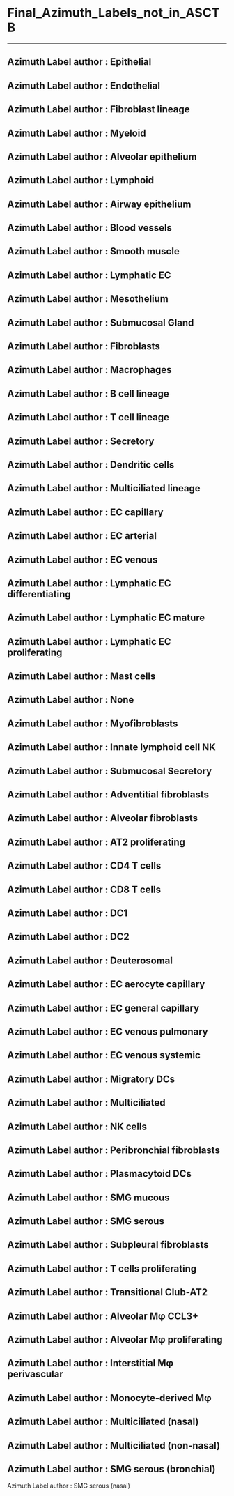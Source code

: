 # Final_Azimuth_Labels_not_in_ASCTB
---
Azimuth Label author : Epithelial
---
Azimuth Label author : Endothelial
---
Azimuth Label author : Fibroblast lineage
---
Azimuth Label author : Myeloid
---
Azimuth Label author : Alveolar epithelium
---
Azimuth Label author : Lymphoid
---
Azimuth Label author : Airway epithelium
---
Azimuth Label author : Blood vessels
---
Azimuth Label author : Smooth muscle
---
Azimuth Label author : Lymphatic EC
---
Azimuth Label author : Mesothelium
---
Azimuth Label author : Submucosal Gland
---
Azimuth Label author : Fibroblasts
---
Azimuth Label author : Macrophages
---
Azimuth Label author : B cell lineage
---
Azimuth Label author : T cell lineage
---
Azimuth Label author : Secretory
---
Azimuth Label author : Dendritic cells
---
Azimuth Label author : Multiciliated lineage
---
Azimuth Label author : EC capillary
---
Azimuth Label author : EC arterial
---
Azimuth Label author : EC venous
---
Azimuth Label author : Lymphatic EC differentiating
---
Azimuth Label author : Lymphatic EC mature
---
Azimuth Label author : Lymphatic EC proliferating
---
Azimuth Label author : Mast cells
---
Azimuth Label author : None
---
Azimuth Label author : Myofibroblasts
---
Azimuth Label author : Innate lymphoid cell NK
---
Azimuth Label author : Submucosal Secretory
---
Azimuth Label author : Adventitial fibroblasts
---
Azimuth Label author : Alveolar fibroblasts
---
Azimuth Label author : AT2 proliferating
---
Azimuth Label author : CD4 T cells
---
Azimuth Label author : CD8 T cells
---
Azimuth Label author : DC1
---
Azimuth Label author : DC2
---
Azimuth Label author : Deuterosomal
---
Azimuth Label author : EC aerocyte capillary
---
Azimuth Label author : EC general capillary
---
Azimuth Label author : EC venous pulmonary
---
Azimuth Label author : EC venous systemic
---
Azimuth Label author : Migratory DCs
---
Azimuth Label author : Multiciliated
---
Azimuth Label author : NK cells
---
Azimuth Label author : Peribronchial fibroblasts
---
Azimuth Label author : Plasmacytoid DCs
---
Azimuth Label author : SMG mucous
---
Azimuth Label author : SMG serous
---
Azimuth Label author : Subpleural fibroblasts
---
Azimuth Label author : T cells proliferating
---
Azimuth Label author : Transitional Club-AT2
---
Azimuth Label author : Alveolar Mφ CCL3+
---
Azimuth Label author : Alveolar Mφ proliferating
---
Azimuth Label author : Interstitial Mφ perivascular
---
Azimuth Label author : Monocyte-derived Mφ
---
Azimuth Label author : Multiciliated (nasal)
---
Azimuth Label author : Multiciliated (non-nasal)
---
Azimuth Label author : SMG serous (bronchial)
---
Azimuth Label author : SMG serous (nasal)
